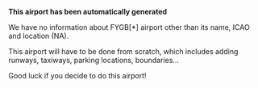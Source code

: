 **This airport has been automatically generated**

We have no information about FYGB[*] airport other than its name, ICAO and location (NA).

This airport will have to be done from scratch, which includes adding runways, taxiways, parking locations, boundaries...

Good luck if you decide to do this airport!